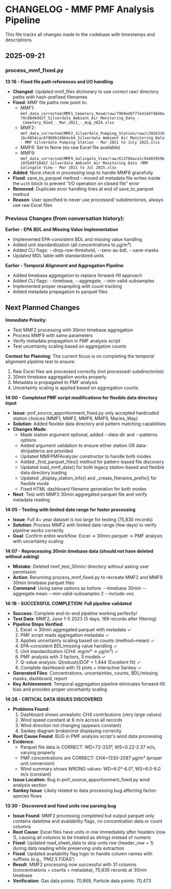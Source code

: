 # CHANGELOG - MMF PMF Analysis Pipeline

This file tracks all changes made to the codebase with timestamps and descriptions.

## 2025-09-21

### process_mmf_fixed.py

**13:16 - Fixed file path references and I/O handling**
- **Changed**: Updated mmf_files dictionary to use correct raw/ directory paths with hash-prefixed filenames
- **Fixed**: MMF file paths now point to:
  - MMF1: `mmf_data_corrected/MMF1_Cemetery_Road/raw/7969ed6f77e41d4fd840a70cd840d42f_Silverdale_Ambient_Air_Monitoring_Data_-_Cemetery_Road_-_Mar_2021_-_Aug_2024.xlsx`
  - MMF2: `mmf_data_corrected/MMF2_Silverdale_Pumping_Station/raw/c39163361bc4854cac6f969b148b4c64_Silverdale Ambient Air Monitoring Data - MMF Silverdale Pumping Station - Mar 2021 to July 2025.xlsx`
  - MMF6: Set to None (no raw Excel file available)
  - MMF9: `mmf_data_corrected/MMF9_Galingale_View/raw/61379dace1c94403959b18fbd97184b7_Silverdale Ambient Air Monitoring Data -MMF Galingale View - Mar 2021 to Jul 2025.xlsx`
- **Added**: None check in processing loop to handle MMF6 gracefully
- **Fixed**: save_to_parquet method - moved all metadata file writes inside the `with` block to prevent "I/O operation on closed file" error
- **Removed**: Duplicate error handling lines at end of save_to_parquet method
- **Reason**: User specified to never use processed/ subdirectories, always use raw Excel files

### Previous Changes (from conversation history):

**Earlier - EPA BDL and Missing Value Implementation**
- Implemented EPA-consistent BDL and missing value handling
- Added unit standardization (all concentrations to μg/m³)
- Added CLI flags: --drop-row-threshold, --zero-as-bdl, --save-masks
- Updated MDL table with standardized units

**Earlier - Temporal Alignment and Aggregation Pipeline**  
- Added timebase aggregation to replace forward-fill approach
- Added CLI flags: --timebase, --aggregate, --min-valid-subsamples
- Implemented proper resampling with count tracking
- Added metadata propagation to parquet files

## Next Planned Changes

**Immediate Priority**:
- Test MMF2 processing with 30min timebase aggregation
- Process MMF9 with same parameters
- Verify metadata propagation in PMF analysis script
- Test uncertainty scaling based on aggregation counts

**Context for Planning**:
The current focus is on completing the temporal alignment pipeline test to ensure:
1. Raw Excel files are processed correctly (not processed/ subdirectories)
2. 30min timebase aggregation works properly
3. Metadata is propagated to PMF analysis
4. Uncertainty scaling is applied based on aggregation counts

**14:00 - Completed PMF script modifications for flexible data directory input**
- **Issue**: pmf_source_apportionment_fixed.py only accepted hardcoded station choices (MMF1, MMF2, MMF6, MMF9, Maries_Way)
- **Solution**: Added flexible data directory and pattern matching capabilities
- **Changes Made**: 
  - Made station argument optional, added --data-dir and --patterns options
  - Added argument validation to ensure either station OR data-dir/patterns are provided
  - Updated MMFPMFAnalyzer constructor to handle both modes
  - Added _find_parquet_files() method for pattern-based file discovery
  - Updated load_mmf_data() for both legacy station-based and flexible data directory loading
  - Updated _display_station_info() and _create_filename_prefix() for flexible mode
  - Fixed HTML dashboard filename generation for both modes
- **Next**: Test with MMF2 30min aggregated parquet file and verify metadata reading

**14:05 - Testing with limited date range for faster processing**
- **Issue**: Full 4+ year dataset is too large for testing (75,830 records)
- **Solution**: Process MMF2 with limited date range (few days) to verify pipeline works correctly
- **Goal**: Confirm entire workflow: Excel → 30min parquet → PMF analysis with uncertainty scaling

**14:07 - Reprocessing 30min timebase data (should not have deleted without asking)**
- **Mistake**: Deleted mmf_test_30min/ directory without asking user permission
- **Action**: Rerunning process_mmf_fixed.py to recreate MMF2 and MMF9 30min timebase parquet files
- **Command**: Using same options as before: --timebase 30min --aggregate mean --min-valid-subsamples 2 --include-voc

**14:18 - SUCCESSFUL COMPLETION: Full pipeline validated**
- **Success**: Complete end-to-end pipeline working perfectly!
- **Test Data**: MMF2, June 1-5 2023 (5 days, 188 records after filtering)
- **Pipeline Steps Verified**:
  1. Excel → 30min aggregated parquet with metadata ✓
  2. PMF script reads aggregation metadata ✓
  3. Applies uncertainty scaling based on counts (method=mean) ✓
  4. EPA-consistent BDL/missing value handling ✓
  5. Unit standardization (CH4: mg/m³ → μg/m³) ✓
  6. PMF analysis with 3 factors, 3 models ✓
  7. Q-value analysis: Q(robust)/DOF = 1.444 (Excellent fit) ✓
  8. Complete dashboard with 13 plots + interactive Sankey ✓
- **Generated Files**: Concentrations, uncertainties, counts, BDL/missing masks, dashboard, report
- **Key Achievement**: Temporal aggregation pipeline eliminates forward-fill bias and provides proper uncertainty scaling

**14:26 - CRITICAL DATA ISSUES DISCOVERED**
- **Problems Found**:
  1. Dashboard shows unrealistic CH4 contributions (very large values)
  2. Wind speed constant at 6 m/s across all records
  3. Wind direction not changing (appears constant)
  4. Sankey diagram broken/not displaying correctly
- **Root Cause Found**: BUG in PMF analysis script's wind data processing
- **Evidence**:
  - Parquet file data is CORRECT: WD=72-333°, WS=0.22-2.37 m/s, varying properly
  - PMF concentrations are CORRECT: CH4=1330-2087 μg/m³ (proper unit conversion)
  - Wind summary shows WRONG values: WD=6.0°-6.0°, WS=6.0-6.0 m/s (constant)
- **Issue Location**: Bug in pmf_source_apportionment_fixed.py wind analysis section
- **Sankey Issue**: Likely related to data processing bug affecting factor-species flows

**13:30 - Discovered and fixed units row parsing bug**
- **Issue Found**: MMF2 processing completed but output parquet only contains datetime and availability flags, no concentration data or count columns
- **Root Cause**: Excel files have units in row immediately after headers (row 1), causing all columns to be treated as strings instead of numeric
- **Fixed**: Updated read_sheet_data to skip units row (header_row + 1) during data reading while preserving units extraction
- **Fixed**: Updated availability flag logic to handle column names with suffixes (e.g., 'PM2.5 FIDAS')
- **Result**: MMF2 processing now successful with 31 columns (concentrations + counts + metadata), 75,830 records at 30min timebase
- **Verification**: Gas data points: 70,869, Particle data points: 70,473
